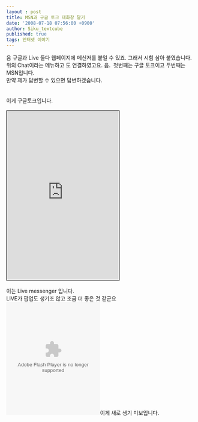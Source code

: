 ```yaml
---
layout : post
title: MSN과 구글 토크 대화창 달기
date: '2008-07-18 07:56:00 +0900'
author: Siku_textcube
published: true
tags: 인터넷 이야기
---
```

음 구글과 Live 둘다 웹페이지에 메신저를 붙일 수 있죠. 그래서 시험 삼아 붙였습니다.<br />위의 Chat이라는 메뉴하고 도 연결하였고요. 음.&nbsp; 첫번째는 구글 토크이고 두번째는 MSN입니다.<br />만약 제가 답변할 수 있으면 답변하겠습니다.<br /><br /><br />이게 구글토크입니다.<br /><br /><iframe style="BORDER-RIGHT: black 1px solid; BORDER-TOP: black 1px solid; BORDER-LEFT: black 1px solid; WIDTH: 300px; BORDER-BOTTOM: black 1px solid; HEIGHT: 450px" src="http://settings.messenger.live.com/Conversation/IMMe.aspx?invitee=c9029cda8f751065@apps.messenger.live.com&amp;mkt=ko-KR" frameBorder=0 width=300 height=450>&ampamp;amp;amp;amp;lt;/iframe&ampamp;amp;amp;amp;lt;/body&ampamp;amp;amp;amp;gt;&ampamp;amp;amp;amp;lt;/html&ampamp;amp;amp;amp;gt;</iframe><br /><br />이는 Live messenger 입니다.<br />LIVE가 팝업도 생기조 않고 조금 더 좋은 것 같군요<br /><!-- Beginning of meebo me widget code. Want to talk with visitors on your page? Go to http://www.meebome.com/ and get your widget! --> <object width="250" height="300" ><param name="movie" value="http://widget.meebo.com/mm.swf?JgmWuUQypT"/><embed src="http://widget.meebo.com/mm.swf?JgmWuUQypT" type="application/x-shockwave-flash" width="250" height="300"></embed></object>이게 새로 생기 미보입니다.

